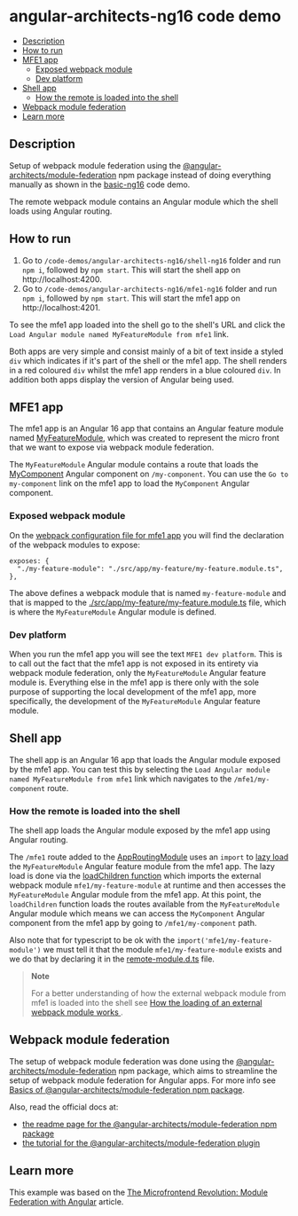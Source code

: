 # angular-architects-ng16 code demo

- [Description](#description)
- [How to run](#how-to-run)
- [MFE1 app](#mfe1-app)
  - [Exposed webpack module](#exposed-webpack-module)
  - [Dev platform](#dev-platform)
- [Shell app](#shell-app)
  - [How the remote is loaded into the shell](#how-the-remote-is-loaded-into-the-shell)
- [Webpack module federation](#webpack-module-federation)
- [Learn more](#learn-more)

## Description

Setup of webpack module federation using the [@angular-architects/module-federation](https://www.npmjs.com/package/@angular-architects/module-federation) npm package instead of doing everything manually as shown in the [basic-ng16](/code-demos/basic-ng16/README.md) code demo.

The remote webpack module contains an Angular module which the shell loads using Angular routing.

## How to run

1) Go to `/code-demos/angular-architects-ng16/shell-ng16` folder and run `npm i`, followed by `npm start`. This will start the shell app on http://localhost:4200.
2) Go to `/code-demos/angular-architects-ng16/mfe1-ng16` folder and run `npm i`, followed by `npm start`. This will start the mfe1 app on http://localhost:4201.

To see the mfe1 app loaded into the shell go to the shell's URL and click the `Load Angular module named MyFeatureModule from mfe1` link. 

Both apps are very simple and consist mainly of a bit of text inside a styled `div` which indicates if it's part of the shell or the mfe1 app. The shell renders in a red coloured `div` whilst the mfe1 app renders in a blue coloured `div`. In addition both apps display the version of Angular being used.

## MFE1 app

The mfe1 app is an Angular 16 app that contains an Angular feature module named [MyFeatureModule](/code-demos/angular-architects-ng16/mfe1-ng16/src/app/my-feature/my-feature.module.ts), which was created to represent the micro front that we want to expose via webpack module federation.

The `MyFeatureModule` Angular module contains a route that loads the [MyComponent](/code-demos/angular-architects-ng16/mfe1-ng16/src/app/my-feature/my-component/my-component.component.ts) Angular component on `/my-component`. You can use the `Go to my-component` link on the mfe1 app to load the `MyComponent` Angular component.

### Exposed webpack module

On the [webpack configuration file for mfe1 app](./mfe1-ng16/webpack.config.js) you will find the declaration of the webpack modules to expose:

```
exposes: {
  "./my-feature-module": "./src/app/my-feature/my-feature.module.ts",
},
```

The above defines a webpack module that is named `my-feature-module` and that is mapped to the [./src/app/my-feature/my-feature.module.ts](/code-demos/angular-architects-ng16/mfe1-ng16/src/app/my-feature/my-feature.module.ts) file, which is where the `MyFeatureModule` Angular module is defined. 

### Dev platform

When you run the mfe1 app you will see the text `MFE1 dev platform`. This is to call out the fact that the mfe1 app is not exposed in its entirety via webpack module federation, only the `MyFeatureModule` Angular feature module is. Everything else in the mfe1 app is there only with the sole purpose of supporting the local development of the mfe1 app, more specifically, the development of the `MyFeatureModule` Angular feature module.

## Shell app

The shell app is an Angular 16 app that loads the Angular module exposed by the mfe1 app. You can test this by selecting the `Load Angular module named MyFeatureModule from mfe1` link which navigates to the `/mfe1/my-component` route.

### How the remote is loaded into the shell

The shell app loads the Angular module exposed by the mfe1 app using Angular routing.

The `/mfe1` route added to the [AppRoutingModule](/code-demos/angular-architects-ng16/shell-ng16/src/app/app-routing.module.ts) uses an `import` to [lazy load](https://angular.io/guide/lazy-loading-ngmodules) the `MyFeatureModule` Angular feature module from the mfe1 app. The lazy load is done via the [loadChildren function](https://angular.io/api/router/LoadChildren) which imports the external webpack module `mfe1/my-feature-module` at runtime and then accesses the `MyFeatureModule` Angular module from the mfe1 app. At this point, the `loadChildren` function loads the routes available from the `MyFeatureModule` Angular module which means we can access the `MyComponent` Angular component from the mfe1 app by going to `/mfe1/my-component` path.

Also note that for typescript to be ok with the `import('mfe1/my-feature-module')` we must tell it that the module `mfe1/my-feature-module` exists and we do that by declaring it in the [remote-module.d.ts](/code-demos/angular-architects-ng16/shell-ng16/src/app/remote-modules.d.ts) file.

> **Note**
> 
> For a better understanding of how the external webpack module from mfe1 is loaded into the shell see [How the loading of an external webpack module works
](../../docs/basics-module-federation.md#how-the-loading-of-an-external-webpack-module-works).
>

## Webpack module federation

The setup of webpack module federation was done using the [@angular-architects/module-federation](https://www.npmjs.com/package/@angular-architects/module-federation) npm package, which aims to streamline the setup of webpack module federation for Angular apps. For more info see [Basics of @angular-architects/module-federation npm package](/docs/basics-angular-architects.md).

Also, read the official docs at:
- [the readme page for the @angular-architects/module-federation npm package](https://www.npmjs.com/package/@angular-architects/module-federation?activeTab=readme)
- [the tutorial for the @angular-architects/module-federation plugin](https://github.com/angular-architects/module-federation-plugin/blob/main/libs/mf/tutorial/tutorial.md)

## Learn more

This example was based on the [The Microfrontend Revolution: Module Federation with Angular](https://www.angulararchitects.io/blog/the-microfrontend-revolution-part-2-module-federation-with-angular/) article.